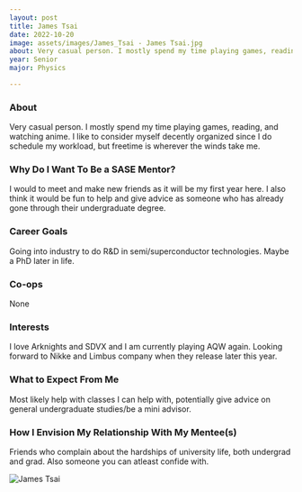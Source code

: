 ```yaml
---
layout: post
title: James Tsai  
date: 2022-10-20
image: assets/images/James_Tsai - James Tsai.jpg
about: Very casual person. I mostly spend my time playing games, reading, and watching anime. I like to consider myself decently organized since I do schedule my workload, but freetime is wherever the winds take me.
year: Senior
major: Physics

---
```


### About

Very casual person. I mostly spend my time playing games, reading, and watching anime. I like to consider myself decently organized since I do schedule my workload, but freetime is wherever the winds take me.

### Why Do I Want To Be a SASE Mentor?

I would to meet and make new friends as it will be my first year here. I also think it would be fun to help and give advice as someone who has already gone through their undergraduate degree.

### Career Goals

Going into industry to do R&D in semi/superconductor technologies. Maybe a PhD later in life.

### Co-ops

None

### Interests

I love Arknights and SDVX and I am currently playing AQW again. Looking forward to Nikke and Limbus company when they release later this year. 

### What to Expect From Me

Most likely help with classes I can help with, potentially give advice on general undergraduate studies/be a mini advisor. 

### How I Envision My Relationship With My Mentee(s) 

Friends who complain about the hardships of university life, both undergrad and grad. Also someone you can atleast confide with.

<div class="text-center my-5">
    <img src="https://sase-drexel.github.io/mentorship-2021/assets/images/James_Tsai.jpg" alt="James Tsai " class="rounded post-img" />
</div>
